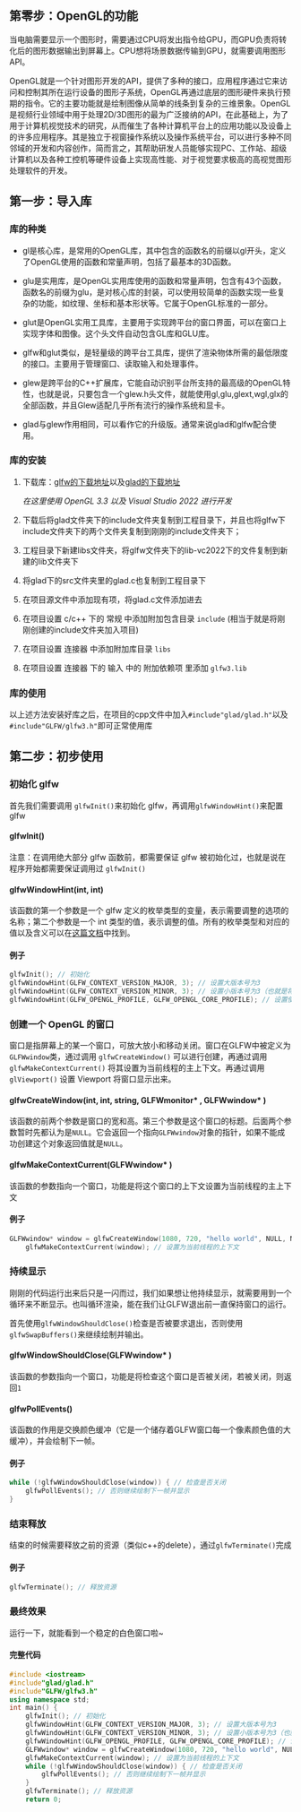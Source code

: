 ## 第零步：OpenGL的功能

当电脑需要显示一个图形时，需要通过CPU将发出指令给GPU，而GPU负责将转化后的图形数据输出到屏幕上。CPU想将场景数据传输到GPU，就需要调用图形API。

OpenGL就是一个针对图形开发的API，提供了多种的接口，应用程序通过它来访问和控制其所在运行设备的图形子系统，OpenGL再通过底层的图形硬件来执行预期的指令。它的主要功能就是绘制图像从简单的线条到复杂的三维景象。OpenGL是视频行业领域中用于处理2D/3D图形的最为广泛接纳的API，在此基础上，为了用于计算机视觉技术的研究，从而催生了各种计算机平台上的应用功能以及设备上的许多应用程序。其是独立于视窗操作系统以及操作系统平台，可以进行多种不同邻域的开发和内容创作，简而言之，其帮助研发人员能够实现PC、工作站、超级计算机以及各种工控机等硬件设备上实现高性能、对于视觉要求极高的高视觉图形处理软件的开发。

## 第一步：导入库

### 库的种类

- gl是核心库，是常用的OpenGL库，其中包含的函数名的前缀以gl开头，定义了OpenGL使用的函数和常量声明，包括了最基本的3D函数。

- glu是实用库，是OpenGL实用库使用的函数和常量声明，包含有43个函数，函数名的前缀为glu，是对核心库的封装，可以使用较简单的函数实现一些复杂的功能，如纹理、坐标和基本形状等。它属于OpenGL标准的一部分。

- glut是OpenGL实用工具库，主要用于实现跨平台的窗口界面，可以在窗口上实现字体和图像。这个头文件自动包含GL库和GLU库。

- glfw和glut类似，是轻量级的跨平台工具库，提供了渲染物体所需的最低限度的接口。主要用于管理窗口、读取输入和处理事件。

- glew是跨平台的C++扩展库，它能自动识别平台所支持的最高级的OpenGL特性，也就是说，只要包含一个glew.h头文件，就能使用gl,glu,glext,wgl,glx的全部函数，并且Glew适配几乎所有流行的操作系统和显卡。

- glad与glew作用相同，可以看作它的升级版。通常来说glad和glfw配合使用。

### 库的安装

1. 下载库：[glfw的下载地址](https://www.glfw.org/download.html)以及[glad的下载地址](https://glad.dav1d.de/) 

   *在这里使用 OpenGL 3.3 以及 Visual Studio 2022 进行开发*

2. 下载后将glad文件夹下的include文件夹复制到工程目录下，并且也将glfw下include文件夹下的两个文件夹复制到刚刚的include文件夹下；

3. 工程目录下新建libs文件夹，将glfw文件夹下的lib-vc2022下的文件复制到新建的lib文件夹下

4. 将glad下的src文件夹里的glad.c也复制到工程目录下

5. 在项目源文件中添加现有项，将glad.c文件添加进去

6. 在项目设置 c/c++ 下的 常规 中添加附加包含目录 `include` (相当于就是将刚刚创建的include文件夹加入项目)

7. 在项目设置 连接器 中添加附加库目录 `libs`

8. 在项目设置 连接器 下的 输入 中的 附加依赖项 里添加 `glfw3.lib`

### 库的使用

以上述方法安装好库之后，在项目的cpp文件中加入`#include"glad/glad.h"`以及`#include"GLFW/glfw3.h"`即可正常使用库

## 第二步：初步使用

### 初始化 glfw

首先我们需要调用 `glfwInit()`来初始化 glfw，再调用`glfwWindowHint()`来配置 glfw

#### glfwInit()

注意：在调用绝大部分 glfw 函数前，都需要保证 glfw 被初始化过，也就是说在程序开始都需要保证调用过 `glfwInit()`

#### glfwWindowHint(int, int)

该函数的第一个参数是一个 glfw 定义的枚举类型的变量，表示需要调整的选项的名称；第二个参数是一个 int 类型的值，表示调整的值。所有的枚举类型和对应的值以及含义可以在[这篇文档](https://www.glfw.org/docs/latest/window.html#window_hints)中找到。

#### 例子

```c++
glfwInit(); // 初始化
glfwWindowHint(GLFW_CONTEXT_VERSION_MAJOR, 3); // 设置大版本号为3
glfwWindowHint(GLFW_CONTEXT_VERSION_MINOR, 3); // 设置小版本号为3（也就是将要使用的OpenGL版本号为3.3）
glfwWindowHint(GLFW_OPENGL_PROFILE, GLFW_OPENGL_CORE_PROFILE); // 设置使用核心模式
```

### 创建一个 OpenGL 的窗口

窗口是指屏幕上的某一个窗口，可放大放小和移动关闭。窗口在GLFW中被定义为`GLFWwindow`类，通过调用 `glfwCreateWindow()` 可以进行创建，再通过调用 `glfwMakeContextCurrent()` 将其设置为当前线程的主上下文。再通过调用 ` glViewport()` 设置 Viewport 将窗口显示出来。

#### glfwCreateWindow(int, int, string, GLFWmonitor* , GLFWwindow* )

该函数的前两个参数是窗口的宽和高。第三个参数是这个窗口的标题。后面两个参数暂时先都认为是`NULL`。它会返回一个指向`GLFWwindow`对象的指针，如果不能成功创建这个对象返回值就是`NULL`。

#### glfwMakeContextCurrent(GLFWwindow* )

该函数的参数指向一个窗口，功能是将这个窗口的上下文设置为当前线程的主上下文

#### 例子

```c++
GLFWwindow* window = glfwCreateWindow(1080, 720, "hello world", NULL, NULL); // 创建一个1080*720的名为hello world的窗口
	glfwMakeContextCurrent(window); // 设置为当前线程的上下文
```



### 持续显示

刚刚的代码运行出来后只是一闪而过，我们如果想让他持续显示，就需要用到一个循环来不断显示。也叫循环渲染，能在我们让GLFW退出前一直保持窗口的运行。

首先使用`glfwWindowShouldClose()`检查是否被要求退出，否则使用`glfwSwapBuffers()`来继续绘制并输出。

#### glfwWindowShouldClose(GLFWwindow* )

该函数的参数指向一个窗口，功能是将检查这个窗口是否被关闭，若被关闭，则返回`1` 

#### glfwPollEvents()

该函数的作用是交换颜色缓冲（它是一个储存着GLFW窗口每一个像素颜色值的大缓冲），并会绘制下一帧。

#### 例子

```c++
while (!glfwWindowShouldClose(window)) { // 检查是否关闭
	glfwPollEvents(); // 否则继续绘制下一帧并显示
}
```

### 结束释放

结束的时候需要释放之前的资源（类似c++的delete），通过`glfwTerminate()`完成
#### 例子

```c++
glfwTerminate(); // 释放资源
```

### 最终效果

运行一下，就能看到一个稳定的白色窗口啦~

#### 完整代码

```c++
#include <iostream>
#include"glad/glad.h"
#include"GLFW/glfw3.h"
using namespace std;
int main() {
	glfwInit(); // 初始化
	glfwWindowHint(GLFW_CONTEXT_VERSION_MAJOR, 3); // 设置大版本号为3
	glfwWindowHint(GLFW_CONTEXT_VERSION_MINOR, 3); // 设置小版本号为3（也就是将要使用的OpenGL版本号为3.3）
	glfwWindowHint(GLFW_OPENGL_PROFILE, GLFW_OPENGL_CORE_PROFILE); // 设置使用核心模式
	GLFWwindow* window = glfwCreateWindow(1080, 720, "hello world", NULL, NULL); // 创建一个1080*720的名为hello world的窗口
	glfwMakeContextCurrent(window); // 设置为当前线程的上下文
	while (!glfwWindowShouldClose(window)) { // 检查是否关闭
		glfwPollEvents(); // 否则继续绘制下一帧并显示
	}
	glfwTerminate(); // 释放资源
	return 0;
```


